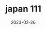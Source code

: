 ---
weight: 111
images: 
- /images/Japan/DSCF9803.jpg
title: japan 111
date: 2023-02-26
tags:
- japan
---